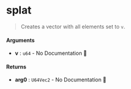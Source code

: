 # splat

>  Creates a vector with all elements set to `v`.

#### Arguments

- **v** : `u64` \- No Documentation 🚧

#### Returns

- **arg0** : `U64Vec2` \- No Documentation 🚧